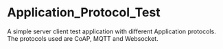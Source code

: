 # Application_Protocol_Test

A simple server client test application with different Application protocols. The protocols used are CoAP, MQTT and Websocket.


